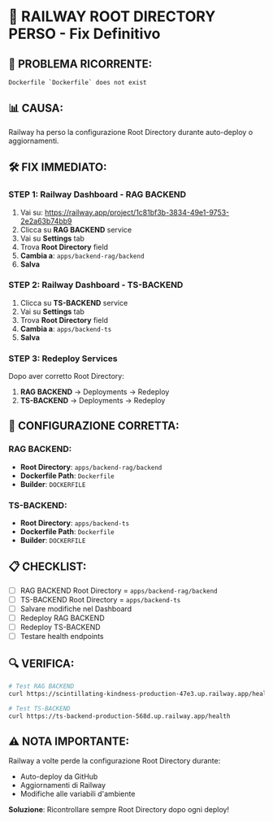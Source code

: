 # 🚨 RAILWAY ROOT DIRECTORY PERSO - Fix Definitivo

## 🔴 PROBLEMA RICORRENTE:
```
Dockerfile `Dockerfile` does not exist
```

## 📊 CAUSA:
Railway ha perso la configurazione Root Directory durante auto-deploy o aggiornamenti.

## 🛠️ FIX IMMEDIATO:

### **STEP 1: Railway Dashboard - RAG BACKEND**
1. Vai su: https://railway.app/project/1c81bf3b-3834-49e1-9753-2e2a63b74bb9
2. Clicca su **RAG BACKEND** service
3. Vai su **Settings** tab
4. Trova **Root Directory** field
5. **Cambia a**: `apps/backend-rag/backend`
6. **Salva**

### **STEP 2: Railway Dashboard - TS-BACKEND**
1. Clicca su **TS-BACKEND** service
2. Vai su **Settings** tab
3. Trova **Root Directory** field
4. **Cambia a**: `apps/backend-ts`
5. **Salva**

### **STEP 3: Redeploy Services**
Dopo aver corretto Root Directory:
1. **RAG BACKEND** → Deployments → Redeploy
2. **TS-BACKEND** → Deployments → Redeploy

## 🎯 CONFIGURAZIONE CORRETTA:

### **RAG BACKEND:**
- **Root Directory**: `apps/backend-rag/backend`
- **Dockerfile Path**: `Dockerfile`
- **Builder**: `DOCKERFILE`

### **TS-BACKEND:**
- **Root Directory**: `apps/backend-ts`
- **Dockerfile Path**: `Dockerfile`
- **Builder**: `DOCKERFILE`

## 📋 CHECKLIST:

- [ ] RAG BACKEND Root Directory = `apps/backend-rag/backend`
- [ ] TS-BACKEND Root Directory = `apps/backend-ts`
- [ ] Salvare modifiche nel Dashboard
- [ ] Redeploy RAG BACKEND
- [ ] Redeploy TS-BACKEND
- [ ] Testare health endpoints

## 🔍 VERIFICA:

```bash
# Test RAG BACKEND
curl https://scintillating-kindness-production-47e3.up.railway.app/health

# Test TS-BACKEND
curl https://ts-backend-production-568d.up.railway.app/health
```

## ⚠️ NOTA IMPORTANTE:

Railway a volte perde la configurazione Root Directory durante:
- Auto-deploy da GitHub
- Aggiornamenti di Railway
- Modifiche alle variabili d'ambiente

**Soluzione**: Ricontrollare sempre Root Directory dopo ogni deploy!
